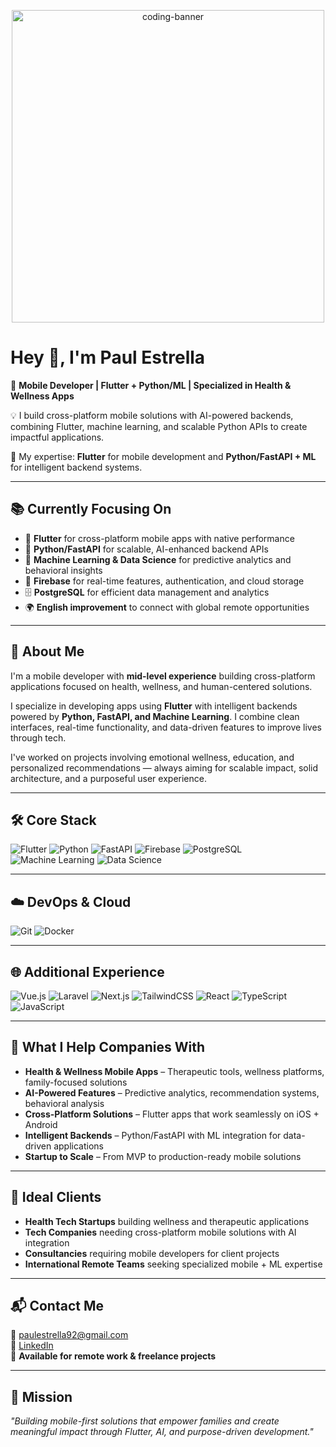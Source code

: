 <p align="center">
  <img src="https://github.com/tu-usuario/tu-repo/blob/main/banner.png" alt="coding-banner" width="500"/>
</p>

# Hey 👋, I'm Paul Estrella  
🎯 **Mobile Developer | Flutter + Python/ML | Specialized in Health & Wellness Apps**  

💡 I build cross-platform mobile solutions with AI-powered backends, combining Flutter, machine learning, and scalable Python APIs to create impactful applications.  

🚀 My expertise: **Flutter** for mobile development and **Python/FastAPI + ML** for intelligent backend systems.

---

## 📚 Currently Focusing On
- 📱 **Flutter** for cross-platform mobile apps with native performance  
- 🐍 **Python/FastAPI** for scalable, AI-enhanced backend APIs  
- 🤖 **Machine Learning & Data Science** for predictive analytics and behavioral insights  
- 🔐 **Firebase** for real-time features, authentication, and cloud storage  
- 🗄️ **PostgreSQL** for efficient data management and analytics  
- 🌍 **English improvement** to connect with global remote opportunities

---

## 💼 About Me
I'm a mobile developer with **mid-level experience** building cross-platform applications focused on health, wellness, and human-centered solutions.

I specialize in developing apps using **Flutter** with intelligent backends powered by **Python, FastAPI, and Machine Learning**. I combine clean interfaces, real-time functionality, and data-driven features to improve lives through tech.

I've worked on projects involving emotional wellness, education, and personalized recommendations — always aiming for scalable impact, solid architecture, and a purposeful user experience.

---

## 🛠️ Core Stack

![Flutter](https://img.shields.io/badge/Flutter-02569B?style=flat-square&logo=flutter&logoColor=white)
![Python](https://img.shields.io/badge/Python-3776AB?style=flat-square&logo=python&logoColor=white)
![FastAPI](https://img.shields.io/badge/FastAPI-009688?style=flat-square&logo=fastapi&logoColor=white)
![Firebase](https://img.shields.io/badge/Firebase-FFCA28?style=flat-square&logo=firebase&logoColor=black)
![PostgreSQL](https://img.shields.io/badge/PostgreSQL-4169E1?style=flat-square&logo=postgresql&logoColor=white)
![Machine Learning](https://img.shields.io/badge/Machine%20Learning-FF6F00?style=flat-square&logo=tensorflow&logoColor=white)
![Data Science](https://img.shields.io/badge/Data%20Science-06B6D4?style=flat-square&logo=apachespark&logoColor=white)

---

## ☁️ DevOps & Cloud

![Git](https://img.shields.io/badge/Git-F05032?style=flat-square&logo=git&logoColor=white)
![Docker](https://img.shields.io/badge/Docker-2496ED?style=flat-square&logo=docker&logoColor=white)

---

## 🌐 Additional Experience

![Vue.js](https://img.shields.io/badge/Vue.js-42B883?style=flat-square&logo=vue.js&logoColor=white)
![Laravel](https://img.shields.io/badge/Laravel-FF2D20?style=flat-square&logo=laravel&logoColor=white)
![Next.js](https://img.shields.io/badge/Next.js-000000?style=flat-square&logo=next.js&logoColor=white)
![TailwindCSS](https://img.shields.io/badge/TailwindCSS-38B2AC?style=flat-square&logo=tailwind-css&logoColor=white)
![React](https://img.shields.io/badge/React-61DAFB?style=flat-square&logo=react&logoColor=black)
![TypeScript](https://img.shields.io/badge/TypeScript-3178C6?style=flat-square&logo=typescript&logoColor=white)
![JavaScript](https://img.shields.io/badge/JavaScript-F7DF1E?style=flat-square&logo=javascript&logoColor=black)

---

## 🎯 What I Help Companies With
- **Health & Wellness Mobile Apps** – Therapeutic tools, wellness platforms, family-focused solutions  
- **AI-Powered Features** – Predictive analytics, recommendation systems, behavioral analysis  
- **Cross-Platform Solutions** – Flutter apps that work seamlessly on iOS + Android  
- **Intelligent Backends** – Python/FastAPI with ML integration for data-driven applications  
- **Startup to Scale** – From MVP to production-ready mobile solutions

---

## 🏢 Ideal Clients
- **Health Tech Startups** building wellness and therapeutic applications  
- **Tech Companies** needing cross-platform mobile solutions with AI integration  
- **Consultancies** requiring mobile developers for client projects  
- **International Remote Teams** seeking specialized mobile + ML expertise

---

## 📬 Contact Me
📧 [paulestrella92@gmail.com](mailto:paulestrella92@gmail.com)  
🔗 [LinkedIn](https://linkedin.com/in/paulestrelladev)  
💼 **Available for remote work & freelance projects**

---

## 🧠 Mission
*"Building mobile-first solutions that empower families and create meaningful impact through Flutter, AI, and purpose-driven development."*
